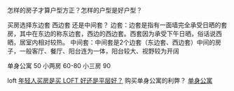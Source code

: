 怎样的房子才算户型方正？怎样的户型是好户型？


买房选择东边套 西边套 还是中间套？
边套：边套是指有一面墙完全承受日晒的套房，其中在东边的称东边套，西边的西边套。西套因为承受下午日晒，俗话说西晒，居室内相对较热。
中间套：中间套是2个边套（东边套、西边套）中间的房子，一般客厅、餐厅、阳台连为一体，阳台较大、视野较为开阔

单身公寓 50
小两房 60-80
小三房 90

loft
[年轻人买房是买 LOFT 好还是平层好？](https://www.zhihu.com/question/20920885/answer/177772227)
购买单身公寓的利弊？
[单身公寓](https://www.zhihu.com/question/38402157)

